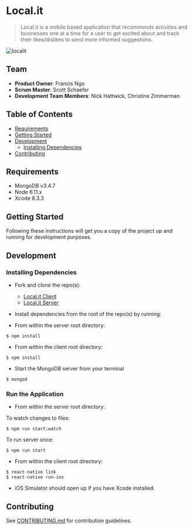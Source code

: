 # Local.it

> Local.it is a mobile based application that recommends activities and businesses one at a time for a user to get excited about and track their likes/dislikes to send more informed suggestions.

![localit](https://i.imgur.com/YOWhKr2.gif)

## Team

  - __Product Owner__: Francis Ngo
  - __Scrum Master__: Scott Schaefer
  - __Development Team Members__: Nick Hattwick, Christine Zimmerman

## Table of Contents

* [Requirements](#requirements)
* [Getting Started](#getting-started)
* [Development](#development)
    * [Installing Dependencies](#installing-dependencies)
* [Contributing](#contributing)

## Requirements

- MongoDB v3.4.7
- Node 6.11.x
- Xcode 8.3.3

## Getting Started

Following these instructions will get you a copy of the project up and running for development purposes.

## Development

### Installing Dependencies

* Fork and clone the repo(s):
  * [Local.it Client](https://github.com/francisngo/local.it-client)
  * [Local.it Server](https://github.com/francisngo/local.it-server)
* Install dependencies from the root of the repo(s) by running:

* From within the server root directory:

```
$ npm install
```

* From within the client root directory:

```
$ npm install
```

* Start the MongoDB server from your terminal

```
$ mongod
```

### Run the Application

* From within the server root directory:

To watch changes to files:
```
$ npm run start:watch
```

To run server once:
```
$ npm run start
```

* From within the client root directory:
```
$ react-native link
$ react-native run-ios
```

* iOS Simulator should open up if you have Xcode installed.

## Contributing

See [CONTRIBUTING.md](CONTRIBUTING.md) for contribution guidelines.
